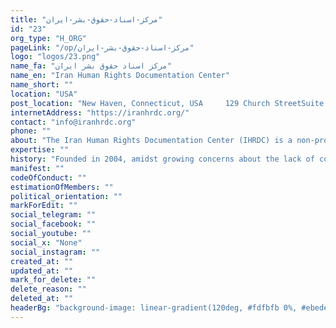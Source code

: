 ```yaml
---
title: "مرکز-اسناد-حقوق-بشر-ایران"
id: "23"
org_type: "H_ORG"
pageLink: "/op/مرکز-اسناد-حقوق-بشر-ایران"
logo: "logos/23.png"
name_fa: "مرکز اسناد حقوق بشر ایران"
name_en: "Iran Human Rights Documentation Center"
name_short: ""
location: "USA"
post_location: "New Haven, Connecticut, USA     129 Church StreetSuite 101New Haven, CT 06510"
internetAddress: "https://iranhrdc.org/"
contact: "info@iranhrdc.org"
phone: ""
about: "The Iran Human Rights Documentation Center (IHRDC) is a non-profit organization dedicated to promoting human rights and accountability in Iran."
expertise: ""
history: "Founded in 2004, amidst growing concerns about the lack of comprehensive documentation of human rights abuses in Iran."
manifest: ""
codeOfConduct: ""
estimationOfMembers: ""
political_orientation: ""
markForEdit: ""
social_telegram: ""
social_facebook: ""
social_youtube: ""
social_x: "None"
social_instagram: ""
created_at: ""
updated_at: ""
mark_for_delete: ""
delete_reason: ""
deleted_at: ""
headerBg: "background-image: linear-gradient(120deg, #fdfbfb 0%, #ebedee 100%);"
---
```


